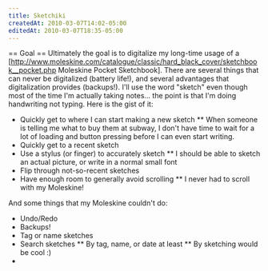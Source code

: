 ```yaml
---
title: Sketchiki
createdAt: 2010-03-07T14:02-05:00
editedAt: 2010-03-07T18:35-05:00
---
```


== Goal ==
Ultimately the goal is to digitalize my long-time usage of a [http://www.moleskine.com/catalogue/classic/hard_black_cover/sketchbook__pocket.php Moleskine Pocket Sketchbook]. There are several things that can never be digitalized (battery life!), and several advantages that digitalization provides (backups!). I'll use the word "sketch" even though most of the time I'm actually taking notes... the point is that I'm doing handwriting not typing. Here is the gist of it:

* Quickly get to where I can start making a new sketch
** When someone is telling me what to buy them at subway, I don't have time to wait for a lot of loading and button pressing before I can even start writing.
* Quickly get to a recent sketch
* Use a stylus (or finger) to accurately sketch
** I should be able to sketch an actual picture, or write in a normal small font
* Flip through not-so-recent sketches
* Have enough room to generally avoid scrolling
** I never had to scroll with my Moleskine!

And some things that my Moleskine couldn't do:
* Undo/Redo
* Backups!
* Tag or name sketches
* Search sketches
** By tag, name, or date at least
** By sketching would be cool :)
* 

